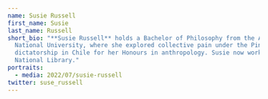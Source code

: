 ```yaml
---
name: Susie Russell
first_name: Susie
last_name: Russell
short_bio: "**Susie Russell** holds a Bachelor of Philosophy from the Australian
  National University, where she explored collective pain under the Pinochet
  dictatorship in Chile for her Honours in anthropology. Susie now works at the
  National Library."
portraits:
  - media: 2022/07/susie-russell
twitter: suse_russell
---
```


